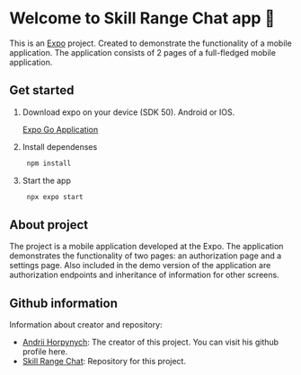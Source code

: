 # Welcome to Skill Range Chat app 👋

This is an [Expo](https://expo.dev) project. Created to demonstrate the functionality of a mobile application. The application consists of 2 pages of a full-fledged mobile application.

## Get started

1. Download expo on your device (SDK 50). Android or IOS.

   [Expo Go Application](https://expo.dev/go)

2. Install dependenses

   ```bash
    npm install
   ```

2. Start the app

   ```bash
    npx expo start
   ```

## About project
The project is a mobile application developed at the Expo. The application demonstrates the functionality of two pages: an authorization page and a settings page.
Also included in the demo version of the application are authorization endpoints and inheritance of information for other screens.


## Github information

Information about creator and repository:

- [Andrii Horpynych](https://github.com/expo/expo): The creator of this project. You can visit his github profile here.
- [Skill Range Chat](https://github.com/Just1uckk/rn-expo-skill-range): Repository for this project.
